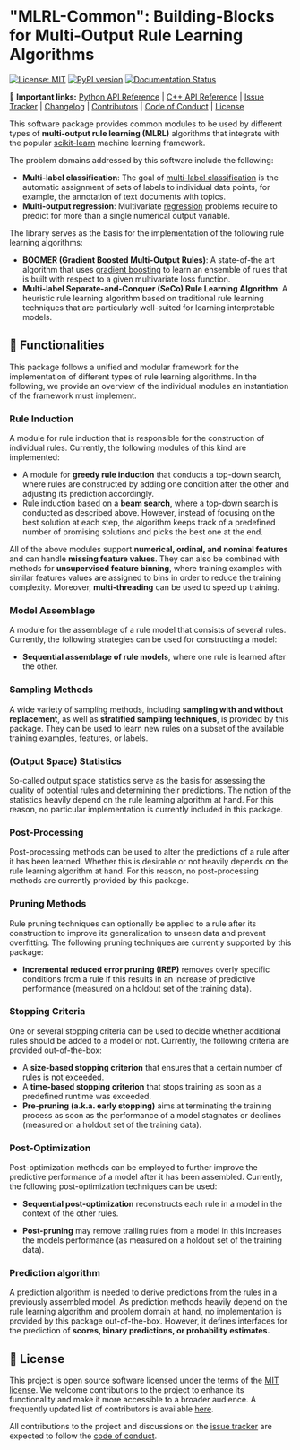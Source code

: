 # "MLRL-Common": Building-Blocks for Multi-Output Rule Learning Algorithms

[![License: MIT](https://img.shields.io/badge/License-MIT-yellow.svg)](https://opensource.org/licenses/MIT) [![PyPI version](https://badge.fury.io/py/mlrl-common.svg)](https://badge.fury.io/py/mlrl-common) [![Documentation Status](https://readthedocs.org/projects/mlrl-boomer/badge/?version=latest)](https://mlrl-boomer.readthedocs.io/en/latest/?badge=latest)

**:link: Important links:** [Python API Reference](https://mlrl-boomer.readthedocs.io/en/latest/developer_guide/api/python/common/mlrl.common.html) | [C++ API Reference](https://mlrl-boomer.readthedocs.io/en/latest/developer_guide/api/cpp/common/filelist.html) | [Issue Tracker](https://github.com/mrapp-ke/MLRL-Boomer/issues) | [Changelog](https://mlrl-boomer.readthedocs.io/en/latest/misc/CHANGELOG.html) | [Contributors](https://mlrl-boomer.readthedocs.io/en/latest/misc/CONTRIBUTORS.html) | [Code of Conduct](https://mlrl-boomer.readthedocs.io/en/latest/misc/CODE_OF_CONDUCT.html) | [License](https://mlrl-boomer.readthedocs.io/en/latest/misc/LICENSE.html)

This software package provides common modules to be used by different types of **multi-output rule learning (MLRL)** algorithms that integrate with the popular [scikit-learn](https://scikit-learn.org) machine learning framework.

The problem domains addressed by this software include the following:

- **Multi-label classification**: The goal of [multi-label classification](https://en.wikipedia.org/wiki/Multi-label_classification) is the automatic assignment of sets of labels to individual data points, for example, the annotation of text documents with topics.
- **Multi-output regression**: Multivariate [regression](https://en.wikipedia.org/wiki/Regression_analysis) problems require to predict for more than a single numerical output variable.

The library serves as the basis for the implementation of the following rule learning algorithms:

- **BOOMER (Gradient Boosted Multi-Output Rules)**: A state-of-the art algorithm that uses [gradient boosting](https://en.wikipedia.org/wiki/Gradient_boosting) to learn an ensemble of rules that is built with respect to a given multivariate loss function.
- **Multi-label Separate-and-Conquer (SeCo) Rule Learning Algorithm**: A heuristic rule learning algorithm based on traditional rule learning techniques that are particularly well-suited for learning interpretable models.

## :wrench: Functionalities

This package follows a unified and modular framework for the implementation of different types of rule learning algorithms. In the following, we provide an overview of the individual modules an instantiation of the framework must implement.

### Rule Induction

A module for rule induction that is responsible for the construction of individual rules. Currently, the following modules of this kind are implemented:

- A module for **greedy rule induction** that conducts a top-down search, where rules are constructed by adding one condition after the other and adjusting its prediction accordingly.
- Rule induction based on a **beam search**, where a top-down search is conducted as described above. However, instead of focusing on the best solution at each step, the algorithm keeps track of a predefined number of promising solutions and picks the best one at the end.

All of the above modules support **numerical, ordinal, and nominal features** and can handle **missing feature values**. They can also be combined with methods for **unsupervised feature binning**, where training examples with similar features values are assigned to bins in order to reduce the training complexity. Moreover, **multi-threading** can be used to speed up training.

### Model Assemblage

A module for the assemblage of a rule model that consists of several rules. Currently, the following strategies can be used for constructing a model:

- **Sequential assemblage of rule models**, where one rule is learned after the other.

### Sampling Methods

A wide variety of sampling methods, including **sampling with and without replacement**, as well as **stratified sampling techniques**, is provided by this package. They can be used to learn new rules on a subset of the available training examples, features, or labels.

### (Output Space) Statistics

So-called output space statistics serve as the basis for assessing the quality of potential rules and determining their predictions. The notion of the statistics heavily depend on the rule learning algorithm at hand. For this reason, no particular implementation is currently included in this package.

### Post-Processing

Post-processing methods can be used to alter the predictions of a rule after it has been learned. Whether this is desirable or not heavily depends on the rule learning algorithm at hand. For this reason, no post-processing methods are currently provided by this package.

### Pruning Methods

Rule pruning techniques can optionally be applied to a rule after its construction to improve its generalization to unseen data and prevent overfitting. The following pruning techniques are currently supported by this package:

- **Incremental reduced error pruning (IREP)** removes overly specific conditions from a rule if this results in an increase of predictive performance (measured on a holdout set of the training data).

### Stopping Criteria

One or several stopping criteria can be used to decide whether additional rules should be added to a model or not. Currently, the following criteria are provided out-of-the-box:

- A **size-based stopping criterion** that ensures that a certain number of rules is not exceeded.
- A **time-based stopping criterion** that stops training as soon as a predefined runtime was exceeded.
- **Pre-pruning (a.k.a. early stopping)** aims at terminating the training process as soon as the performance of a model stagnates or declines (measured on a holdout set of the training data).

### Post-Optimization

Post-optimization methods can be employed to further improve the predictive performance of a model after it has been assembled. Currently, the following post-optimization techniques can be used:

- **Sequential post-optimization** reconstructs each rule in a model in the context of the other rules.

- **Post-pruning** may remove trailing rules from a model in this increases the models performance (as measured on a holdout set of the training data).

### Prediction algorithm

A prediction algorithm is needed to derive predictions from the rules in a previously assembled model. As prediction methods heavily depend on the rule learning algorithm and problem domain at hand, no implementation is provided by this package out-of-the-box. However, it defines interfaces for the prediction of **scores, binary predictions, or probability estimates.**

## :scroll: License

This project is open source software licensed under the terms of the [MIT license](https://mlrl-boomer.readthedocs.io/en/latest/misc/LICENSE.html). We welcome contributions to the project to enhance its functionality and make it more accessible to a broader audience. A frequently updated list of contributors is available [here](https://mlrl-boomer.readthedocs.io/en/latest/misc/CONTRIBUTORS.html).

All contributions to the project and discussions on the [issue tracker](https://github.com/mrapp-ke/MLRL-Boomer/issues) are expected to follow the [code of conduct](https://mlrl-boomer.readthedocs.io/en/latest/misc/CODE_OF_CONDUCT.html).
